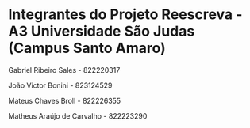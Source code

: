 ﻿# Integrantes do Projeto Reescreva - A3 Universidade São Judas (Campus Santo Amaro)
 Gabriel Ribeiro Sales - 822220317
 
João Victor Bonini - 823124529

Mateus Chaves Broll - 822226355

Matheus Araújo de Carvalho - 822223290 
